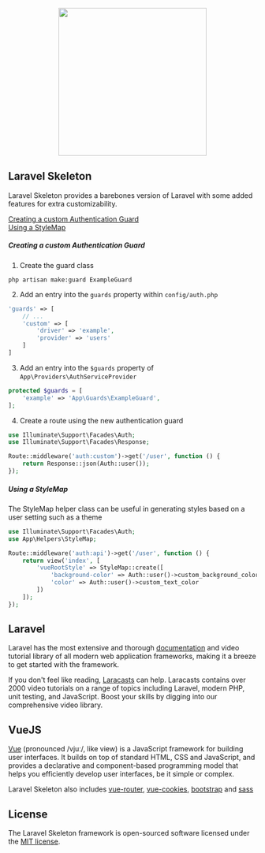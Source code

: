 <p align="center"><a href="https://laravel.com" target="_blank"><img src="https://user-images.githubusercontent.com/30080152/168447278-1a2ac5dd-3bb5-4f5c-ad44-1749bc388fb4.svg" width="300"></a></p>

## Laravel Skeleton

Laravel Skeleton provides a barebones version of Laravel with some added features for extra customizability.

[Creating a custom Authentication Guard](#creating-a-custom-authentication-guard)  
[Using a StyleMap](#using-a-stylemap)  


##### Creating a custom Authentication Guard
1. Create the guard class
```
php artisan make:guard ExampleGuard
```
2. Add an entry into the `guards` property within `config/auth.php`
```php
'guards' => [
    // ...
    'custom' => [
        'driver' => 'example',
        'provider' => 'users'
    ]
]
```
3. Add an entry into the `$guards` property of `App\Providers\AuthServiceProvider`
```php
protected $guards = [
    'example' => 'App\Guards\ExampleGuard',
];
```
4. Create a route using the new authentication guard
```php
use Illuminate\Support\Facades\Auth;
use Illuminate\Support\Facades\Response;

Route::middleware('auth:custom')->get('/user', function () {
    return Response::json(Auth::user());
});
```

##### Using a StyleMap

The StyleMap helper class can be useful in generating styles based on a user setting such as a theme

```php
use Illuminate\Support\Facades\Auth;
use App\Helpers\StyleMap;

Route::middleware('auth:api')->get('/user', function () {
    return view('index', [
        'vueRootStyle' => StyleMap::create([
            'background-color' => Auth::user()->custom_background_color,
            'color' => Auth::user()->custom_text_color
        ])
    ]);
});
```
## Laravel

Laravel has the most extensive and thorough [documentation]() and video tutorial library of all modern web application frameworks, making it a breeze to get started with the framework.

If you don't feel like reading, [Laracasts](https://laracasts.com) can help. Laracasts contains over 2000 video tutorials on a range of topics including Laravel, modern PHP, unit testing, and JavaScript. Boost your skills by digging into our comprehensive video library.

## VueJS

[Vue](https://vuejs.org/guide/introduction.html) (pronounced /vjuː/, like view) is a JavaScript framework for building user interfaces. It builds on top of standard HTML, CSS and JavaScript, and provides a declarative and component-based programming model that helps you efficiently develop user interfaces, be it simple or complex.

Laravel Skeleton also includes [vue-router](https://router.vuejs.org/), [vue-cookies](https://www.npmjs.com/package/vue-cookies), [bootstrap](https://getbootstrap.com/) and [sass](https://sass-lang.com/)

## License

The Laravel Skeleton framework is open-sourced software licensed under the [MIT license](https://opensource.org/licenses/MIT).
